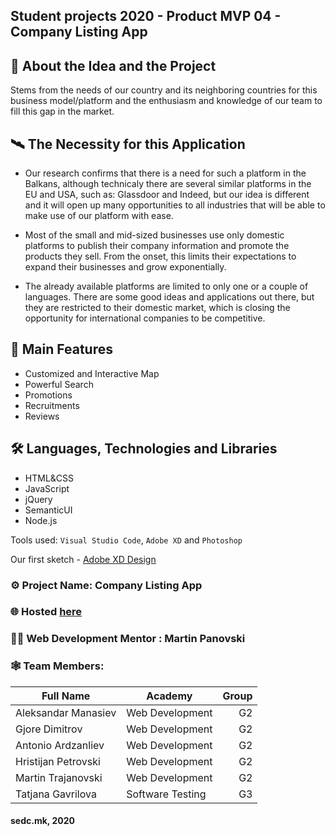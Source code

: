 ## Student projects 2020 - Product MVP 04 - Company Listing App

## 🧬 About the Idea and the Project 
Stems from the needs of our country and its neighboring countries for this business model/platform and the enthusiasm and knowledge of our team to fill this gap in the market.

## 🛰 The Necessity for this Application 
* Our research confirms that there is a need for such a platform in the Balkans, although technicaly there are several similar platforms in the EU and USA, such as: Glassdoor and Indeed, but our idea is different and it will open up many opportunities to all industries that will be able to make use of our platform with ease.

* Most of the small and mid-sized businesses use only domestic platforms to publish their company information and promote the products they sell. From the onset, this limits their expectations to expand their businesses and grow exponentially.

* The already available platforms are limited to only one or a couple of languages. There are some good ideas and applications out there, but they are restricted to their domestic market, which is closing the opportunity for international companies to be competitive.

## 🧩 Main Features 

* Customized and Interactive Map
* Powerful Search
* Promotions
* Recruitments
* Reviews

## 🛠 Languages, Technologies and Libraries

* HTML&CSS
* JavaScript
* jQuery
* SemanticUI
* Node.js

Tools used: `Visual Studio Code`, `Adobe XD` and `Photoshop`

Our first sketch - [Adobe XD Design](https://xd.adobe.com/view/e15d9083-bede-4a81-8b20-bf3d4f3af104-b40e/)


### ⚙ Project Name: Company Listing App

### 🌐 Hosted [here](http://167.172.190.47/)

### 🧙‍♂️ Web Development Mentor : Martin Panovski

### 🕸 Team Members:

| Full Name           | Academy         | Group |
| ------------------  | -------------   | -----:|
| Aleksandar Manasiev | Web Development |   G2  |
| Gjore Dimitrov      | Web Development |   G2  |
| Antonio Ardzanliev  | Web Development |   G2  |
| Hristijan Petrovski | Web Development |   G2  |
| Martin Trajanovski  | Web Development |   G2  |
| Tatjana Gavrilova   | Software Testing|   G3  |


#### sedc.mk, 2020
